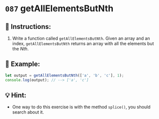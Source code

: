 # `087` getAllElementsButNth

## 📝 Instructions:

1. Write a function called `getAllElementsButNth`. Given an array and an index, `getAllElementsButNth` returns an array with all the elements but the *Nth*.

## 📎 Example:

```js
let output = getAllElementsButNth(['a', 'b', 'c'], 1);
console.log(output); // --> ['a', 'c']
```

## 💡 Hint:

+ One way to do this exercise is with the method `splice()`, you should search about it.
